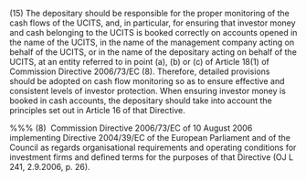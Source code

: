 (15) The depositary should be responsible for the proper monitoring of the cash flows of the UCITS, and, in particular, for ensuring that investor money and cash belonging to the UCITS is booked correctly on accounts opened in the name of the UCITS, in the name of the management company acting on behalf of the UCITS, or in the name of the depositary acting on behalf of the UCITS, at an entity referred to in point (a), (b) or (c) of Article 18(1) of Commission Directive 2006/73/EC (8). Therefore, detailed provisions should be adopted on cash flow monitoring so as to ensure effective and consistent levels of investor protection. When ensuring investor money is booked in cash accounts, the depositary should take into account the principles set out in Article 16 of that Directive.

%%% (8)  Commission Directive 2006/73/EC of 10 August 2006 implementing Directive 2004/39/EC of the European Parliament and of the Council as regards organisational requirements and operating conditions for investment firms and defined terms for the purposes of that Directive (OJ L 241, 2.9.2006, p. 26).